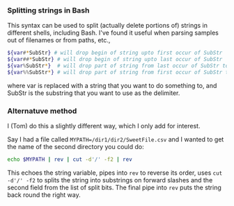 ### Splitting strings in Bash

This syntax can be used to split (actually delete portions of) strings in different shells, including Bash. I've found it useful when parsing samples out of filenames or from paths, etc.,

```sh
${var#*SubStr} # will drop begin of string upto first occur of SubStr
${var##*SubStr} # will drop begin of string upto last occur of SubStr
${var%SubStr*}  # will drop part of string from last occur of SubStr to the end
${var%%SubStr*} # will drop part of string from first occur of SubStr to the end
```
where var is replaced with a string that you want to do something to, and SubStr is the substring that you want to use as the delimiter.

### Alternatuve method

I (Tom) do this a slightly different way, which I only add for interest.

Say I had a file called `MYPATH=/dir1/dir2/SweetFile.csv` and I wanted to get the name of the second directory you could do:

```sh
echo $MYPATH | rev | cut -d'/' -f2 | rev
```
This echoes the string variable, pipes into `rev` to reverse its order, uses `cut -d'/' -f2` to splits the string into substrings on forward slashes and the second field from the list of split bits. The final pipe into `rev` puts the string back round the right way.

